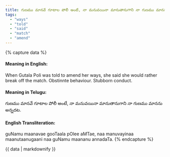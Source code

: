 ```yaml
---
title: గుణము మానవే గూటాల పోలీ అంటే, నా మనువయినా మానుతానుగాని నా గుణము మానను అన్నదట.
tags:
  - "ways"
  - "told"
  - "said"
  - "match"
  - "amend"
---
```


{% capture data %}
#### Meaning in English:
When Gutala Poli was told to amend her ways, she said she would rather break off the match.
Obstinnte behaviour. Stubborn conduct.

#### Meaning in Telugu:
గుణము మానవే గూటాల పోలీ అంటే, నా మనువయినా మానుతానుగాని నా గుణము మానను అన్నదట.

#### English Transliteration:
guNamu maanavae gooTaala pOlee aMTae, naa manuvayinaa maanutaanugaani naa guNamu maananu annadaTa.
{% endcapture %}

<div class="notice">{{ data | markdownify }}</div>

